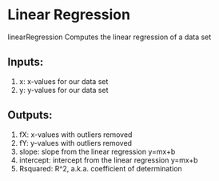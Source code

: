 # Linear Regression
linearRegression Computes the linear regression of a data set

## Inputs:
1. x: x-values for our data set
2. y: y-values for our data set

## Outputs:
1. fX: x-values with outliers removed
2. fY: y-values with outliers removed
3. slope: slope from the linear regression y=mx+b
4. intercept: intercept from the linear regression y=mx+b
5. Rsquared: R^2, a.k.a. coefficient of determination
